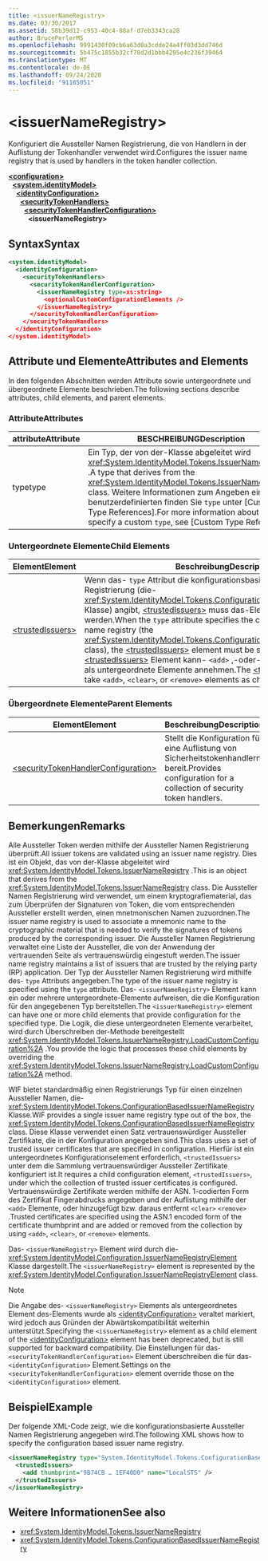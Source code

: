 ```yaml
---
title: <issuerNameRegistry>
ms.date: 03/30/2017
ms.assetid: 58b39d12-c953-40c4-88af-d7eb3343ca28
author: BrucePerlerMS
ms.openlocfilehash: 9991430f09cb6a63d0a3cdde24a4ff03d3dd746d
ms.sourcegitcommit: 5b475c1855b32cf78d2d1bbb4295e4c236f39464
ms.translationtype: MT
ms.contentlocale: de-DE
ms.lasthandoff: 09/24/2020
ms.locfileid: "91165051"
---
```

# \<issuerNameRegistry>

<span data-ttu-id="80d4d-101">Konfiguriert die Aussteller Namen Registrierung, die von Handlern in der Auflistung der Tokenhandler verwendet wird.</span><span class="sxs-lookup"><span data-stu-id="80d4d-101">Configures the issuer name registry that is used by handlers in the token handler collection.</span></span>  
  
[**\<configuration>**](../configuration-element.md)\
&nbsp;&nbsp;[**\<system.identityModel>**](system-identitymodel.md)\
&nbsp;&nbsp;&nbsp;&nbsp;[**\<identityConfiguration>**](identityconfiguration.md)\
&nbsp;&nbsp;&nbsp;&nbsp;&nbsp;&nbsp;[**\<securityTokenHandlers>**](securitytokenhandlers.md)\
&nbsp;&nbsp;&nbsp;&nbsp;&nbsp;&nbsp;&nbsp;&nbsp;[**\<securityTokenHandlerConfiguration>**](securitytokenhandlerconfiguration.md)\
&nbsp;&nbsp;&nbsp;&nbsp;&nbsp;&nbsp;&nbsp;&nbsp;&nbsp;&nbsp;**\<issuerNameRegistry>**  
  
## <a name="syntax"></a><span data-ttu-id="80d4d-102">Syntax</span><span class="sxs-lookup"><span data-stu-id="80d4d-102">Syntax</span></span>  
  
```xml  
<system.identityModel>  
  <identityConfiguration>  
    <securityTokenHandlers>  
      <securityTokenHandlerConfiguration>  
        <issuerNameRegistry type=xs:string>  
          <optionalCustomConfigurationElements />  
        </issuerNameRegistry>  
      </securityTokenHandlerConfiguration>  
    </securityTokenHandlers>  
  </identityConfiguration>  
</system.identityModel>  
```  
  
## <a name="attributes-and-elements"></a><span data-ttu-id="80d4d-103">Attribute und Elemente</span><span class="sxs-lookup"><span data-stu-id="80d4d-103">Attributes and Elements</span></span>  

 <span data-ttu-id="80d4d-104">In den folgenden Abschnitten werden Attribute sowie untergeordnete und übergeordnete Elemente beschrieben.</span><span class="sxs-lookup"><span data-stu-id="80d4d-104">The following sections describe attributes, child elements, and parent elements.</span></span>  
  
### <a name="attributes"></a><span data-ttu-id="80d4d-105">Attribute</span><span class="sxs-lookup"><span data-stu-id="80d4d-105">Attributes</span></span>  
  
|<span data-ttu-id="80d4d-106">attribute</span><span class="sxs-lookup"><span data-stu-id="80d4d-106">Attribute</span></span>|<span data-ttu-id="80d4d-107">BESCHREIBUNG</span><span class="sxs-lookup"><span data-stu-id="80d4d-107">Description</span></span>|  
|---------------|-----------------|  
|<span data-ttu-id="80d4d-108">type</span><span class="sxs-lookup"><span data-stu-id="80d4d-108">type</span></span>|<span data-ttu-id="80d4d-109">Ein Typ, der von der-Klasse abgeleitet wird <xref:System.IdentityModel.Tokens.IssuerNameRegistry> .</span><span class="sxs-lookup"><span data-stu-id="80d4d-109">A type that derives from the <xref:System.IdentityModel.Tokens.IssuerNameRegistry> class.</span></span> <span data-ttu-id="80d4d-110">Weitere Informationen zum Angeben eines benutzerdefinierten finden Sie `type` unter [Custom Type References].</span><span class="sxs-lookup"><span data-stu-id="80d4d-110">For more information about how to specify a custom `type`, see [Custom Type References].</span></span>|  
  
### <a name="child-elements"></a><span data-ttu-id="80d4d-111">Untergeordnete Elemente</span><span class="sxs-lookup"><span data-stu-id="80d4d-111">Child Elements</span></span>  
  
|<span data-ttu-id="80d4d-112">Element</span><span class="sxs-lookup"><span data-stu-id="80d4d-112">Element</span></span>|<span data-ttu-id="80d4d-113">Beschreibung</span><span class="sxs-lookup"><span data-stu-id="80d4d-113">Description</span></span>|  
|-------------|-----------------|  
|[\<trustedIssuers>](trustedissuers.md)|<span data-ttu-id="80d4d-114">Wenn das- `type` Attribut die konfigurationsbasierte Aussteller Namen Registrierung (die- <xref:System.IdentityModel.Tokens.ConfigurationBasedIssuerNameRegistry> Klasse) angibt, [\<trustedIssuers>](trustedissuers.md) muss das-Element angegeben werden.</span><span class="sxs-lookup"><span data-stu-id="80d4d-114">When the `type` attribute specifies the configuration-based issuer name registry (the <xref:System.IdentityModel.Tokens.ConfigurationBasedIssuerNameRegistry> class), the [\<trustedIssuers>](trustedissuers.md) element must be specified.</span></span> <span data-ttu-id="80d4d-115">Das- [\<trustedIssuers>](trustedissuers.md) Element kann- `<add>` ,-oder- `<clear>` `<remove>` Elemente als untergeordnete Elemente annehmen.</span><span class="sxs-lookup"><span data-stu-id="80d4d-115">The [\<trustedIssuers>](trustedissuers.md) element can take `<add>`, `<clear>`, or `<remove>` elements as child elements.</span></span>|  
  
### <a name="parent-elements"></a><span data-ttu-id="80d4d-116">Übergeordnete Elemente</span><span class="sxs-lookup"><span data-stu-id="80d4d-116">Parent Elements</span></span>  
  
|<span data-ttu-id="80d4d-117">Element</span><span class="sxs-lookup"><span data-stu-id="80d4d-117">Element</span></span>|<span data-ttu-id="80d4d-118">Beschreibung</span><span class="sxs-lookup"><span data-stu-id="80d4d-118">Description</span></span>|  
|-------------|-----------------|  
|[\<securityTokenHandlerConfiguration>](securitytokenhandlerconfiguration.md)|<span data-ttu-id="80d4d-119">Stellt die Konfiguration für eine Auflistung von Sicherheitstokenhandlern bereit.</span><span class="sxs-lookup"><span data-stu-id="80d4d-119">Provides configuration for a collection of security token handlers.</span></span>|  
  
## <a name="remarks"></a><span data-ttu-id="80d4d-120">Bemerkungen</span><span class="sxs-lookup"><span data-stu-id="80d4d-120">Remarks</span></span>  

 <span data-ttu-id="80d4d-121">Alle Aussteller Token werden mithilfe der Aussteller Namen Registrierung überprüft.</span><span class="sxs-lookup"><span data-stu-id="80d4d-121">All issuer tokens are validated using an issuer name registry.</span></span> <span data-ttu-id="80d4d-122">Dies ist ein Objekt, das von der-Klasse abgeleitet wird <xref:System.IdentityModel.Tokens.IssuerNameRegistry> .</span><span class="sxs-lookup"><span data-stu-id="80d4d-122">This is an object that derives from the <xref:System.IdentityModel.Tokens.IssuerNameRegistry> class.</span></span> <span data-ttu-id="80d4d-123">Die Aussteller Namen Registrierung wird verwendet, um einem kryptografiematerial, das zum Überprüfen der Signaturen von Token, die vom entsprechenden Aussteller erstellt werden, einen mnetmonischen Namen zuzuordnen.</span><span class="sxs-lookup"><span data-stu-id="80d4d-123">The issuer name registry is used to associate a mnemonic name to the cryptographic material that is needed to verify the signatures of tokens produced by the corresponding issuer.</span></span> <span data-ttu-id="80d4d-124">Die Aussteller Namen Registrierung verwaltet eine Liste der Aussteller, die von der Anwendung der vertrauenden Seite als vertrauenswürdig eingestuft werden.</span><span class="sxs-lookup"><span data-stu-id="80d4d-124">The issuer name registry maintains a list of issuers that are trusted by the relying party (RP) application.</span></span> <span data-ttu-id="80d4d-125">Der Typ der Aussteller Namen Registrierung wird mithilfe des- `type` Attributs angegeben.</span><span class="sxs-lookup"><span data-stu-id="80d4d-125">The type of the issuer name registry is specified using the `type` attribute.</span></span> <span data-ttu-id="80d4d-126">Das- `<issuerNameRegistry>` Element kann ein oder mehrere untergeordnete-Elemente aufweisen, die die Konfiguration für den angegebenen Typ bereitstellen.</span><span class="sxs-lookup"><span data-stu-id="80d4d-126">The `<issuerNameRegistry>` element can have one or more child elements that provide configuration for the specified type.</span></span> <span data-ttu-id="80d4d-127">Die Logik, die diese untergeordneten Elemente verarbeitet, wird durch Überschreiben der-Methode bereitgestellt <xref:System.IdentityModel.Tokens.IssuerNameRegistry.LoadCustomConfiguration%2A> .</span><span class="sxs-lookup"><span data-stu-id="80d4d-127">You provide the logic that processes these child elements by overriding the <xref:System.IdentityModel.Tokens.IssuerNameRegistry.LoadCustomConfiguration%2A> method.</span></span>  
  
 <span data-ttu-id="80d4d-128">WIF bietet standardmäßig einen Registrierungs Typ für einen einzelnen Aussteller Namen, die- <xref:System.IdentityModel.Tokens.ConfigurationBasedIssuerNameRegistry> Klasse.</span><span class="sxs-lookup"><span data-stu-id="80d4d-128">WIF provides a single issuer name registry type out of the box, the <xref:System.IdentityModel.Tokens.ConfigurationBasedIssuerNameRegistry> class.</span></span> <span data-ttu-id="80d4d-129">Diese Klasse verwendet einen Satz vertrauenswürdiger Aussteller Zertifikate, die in der Konfiguration angegeben sind.</span><span class="sxs-lookup"><span data-stu-id="80d4d-129">This class uses a set of trusted issuer certificates that are specified in configuration.</span></span> <span data-ttu-id="80d4d-130">Hierfür ist ein untergeordnetes Konfigurationselement erforderlich, `<trustedIssuers>` unter dem die Sammlung vertrauenswürdiger Aussteller Zertifikate konfiguriert ist.</span><span class="sxs-lookup"><span data-stu-id="80d4d-130">It requires a child configuration element, `<trustedIssuers>`, under which the collection of trusted issuer certificates is configured.</span></span> <span data-ttu-id="80d4d-131">Vertrauenswürdige Zertifikate werden mithilfe der ASN. 1-codierten Form des Zertifikat Fingerabdrucks angegeben und der Auflistung mithilfe der `<add>` Elemente, oder hinzugefügt bzw. daraus entfernt `<clear>` `<remove>` .</span><span class="sxs-lookup"><span data-stu-id="80d4d-131">Trusted certificates are specified using the ASN.1 encoded form of the certificate thumbprint and are added or removed from the collection by using `<add>`, `<clear>`, or `<remove>` elements.</span></span>  
  
 <span data-ttu-id="80d4d-132">Das- `<issuerNameRegistry>` Element wird durch die- <xref:System.IdentityModel.Configuration.IssuerNameRegistryElement> Klasse dargestellt.</span><span class="sxs-lookup"><span data-stu-id="80d4d-132">The `<issuerNameRegistry>` element is represented by the <xref:System.IdentityModel.Configuration.IssuerNameRegistryElement> class.</span></span>  
  
> [!NOTE]
> <span data-ttu-id="80d4d-133">Die Angabe des- `<issuerNameRegistry>` Elements als untergeordnetes Element des-Elements wurde als [\<identityConfiguration>](identityconfiguration.md) veraltet markiert, wird jedoch aus Gründen der Abwärtskompatibilität weiterhin unterstützt.</span><span class="sxs-lookup"><span data-stu-id="80d4d-133">Specifying the `<issuerNameRegistry>` element as a child element of the [\<identityConfiguration>](identityconfiguration.md) element has been deprecated, but is still supported for backward compatibility.</span></span> <span data-ttu-id="80d4d-134">Die Einstellungen für das- `<securityTokenHandlerConfiguration>` Element überschreiben die für das- `<identityConfiguration>` Element.</span><span class="sxs-lookup"><span data-stu-id="80d4d-134">Settings on the `<securityTokenHandlerConfiguration>` element override those on the `<identityConfiguration>` element.</span></span>  
  
## <a name="example"></a><span data-ttu-id="80d4d-135">Beispiel</span><span class="sxs-lookup"><span data-stu-id="80d4d-135">Example</span></span>  

 <span data-ttu-id="80d4d-136">Der folgende XML-Code zeigt, wie die konfigurationsbasierte Aussteller Namen Registrierung angegeben wird.</span><span class="sxs-lookup"><span data-stu-id="80d4d-136">The following XML shows how to specify the configuration based issuer name registry.</span></span>  
  
```xml  
<issuerNameRegistry type="System.IdentityModel.Tokens.ConfigurationBasedIssuerNameRegistry, System.IdentityModel, Version=4.0.0.0, Culture=neutral, PublicKeyToken=b77a5c561934e089">  
  <trustedIssuers>  
    <add thumbprint="9B74CB … 1EF40D0" name="LocalSTS" />  
  </trustedIssuers>  
</issuerNameRegistry>  
```  
  
## <a name="see-also"></a><span data-ttu-id="80d4d-137">Weitere Informationen</span><span class="sxs-lookup"><span data-stu-id="80d4d-137">See also</span></span>

- <xref:System.IdentityModel.Tokens.IssuerNameRegistry>
- <xref:System.IdentityModel.Tokens.ConfigurationBasedIssuerNameRegistry>
